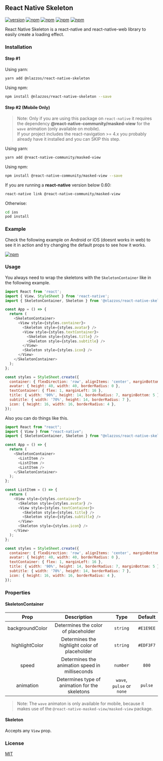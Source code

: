 ## React Native Skeleton

[![version](https://img.shields.io/github/package-json/v/nicolaslazzos/react-native-skeleton/master?label=npm&style=flat-square)](https://www.npmjs.com/package/@nlazzos/react-native-skeleton) 
[![npm](https://img.shields.io/npm/l/@nlazzos/react-native-skeleton?style=flat-square)](https://www.npmjs.com/package/@nlazzos/react-native-skeleton) 
[![npm](https://img.shields.io/badge/types-included-blue?style=flat-square)](https://www.npmjs.com/package/@nlazzos/react-native-skeleton)
[![npm](https://img.shields.io/npm/dm/@nlazzos/react-native-skeleton?style=flat-square&color=red)](https://www.npmjs.com/package/@nlazzos/react-native-skeleton) 
[![npm](https://img.shields.io/github/stars/nicolaslazzos/react-native-skeleton?style=flat-square)](https://www.npmjs.com/package/@nlazzos/react-native-skeleton) 

React Native Skeleton is a react-native and react-native-web library to easily create a loading effect.

### Installation

#### Step #1

Using yarn:

```bash
yarn add @nlazzos/react-native-skeleton
```

Using npm:

```bash
npm install @nlazzos/react-native-skeleton --save
```

#### Step #2 (Mobile Only)

> Note: Only if you are using this package on `react-native` it requires the dependency **@react-native-community/masked-view** for the `wave` animation (only available on mobile).<br/>If your project includes the react-navigation >= 4.x you probably already have it installed and you can SKIP this step.

Using yarn:

```bash
yarn add @react-native-community/masked-view
```

Using npm:

```bash
npm install @react-native-community/masked-view --save
```

If you are running a **react-native** version below 0.60:

```bash
react-native link @react-native-community/masked-view
```

Otherwise:

```bash
cd ios
pod install
```

### Example

Check the following example on Android or iOS (doesnt works in web) to see it in action and try changing the default props to see how it works.

[![npm](https://img.shields.io/static/v1?style=flat-square&label=Expo&message=Example&logo=expo)](https://snack.expo.io/@nicolaslazzos/react-native-skeleton-example)

### Usage

You always need to wrap the skeletons with the `SkeletonContainer` like in the following example.

```javascript
import React from 'react';
import { View, StyleSheet } from 'react-native';
import { SkeletonContainer, Skeleton } from '@nlazzos/react-native-skeleton';

const App = () => {
  return (
    <SkeletonContainer>
      <View style={styles.container}>
        <Skeleton style={styles.avatar} />
        <View style={styles.textContainer}>
          <Skeleton style={styles.title} />
          <Skeleton style={styles.subtitle} />
        </View>
        <Skeleton style={styles.icon} />
      </View>
    </SkeletonContainer>
  );
};

const styles = StyleSheet.create({
  container: { flexDirection: 'row', alignItems: 'center', marginBottom: 16 },
  avatar: { height: 40, width: 40, borderRadius: 0 },
  textContainer: { flex: 1, marginLeft: 16 },
  title: { width: '90%', height: 14, borderRadius: 7, marginBottom: 5 },
  subtitle: { width: '70%', height: 14, borderRadius: 7 },
  icon: { height: 16, width: 16, borderRadius: 4 },
});
```

Also you can do things like this.

```javascript
import React from "react";
import { View } from "react-native";
import { SkeletonContainer, Skeleton } from "@nlazzos/react-native-skeleton";

const App = () => {
  return (
    <SkeletonContainer>
      <ListItem />
      <ListItem />
      <ListItem />
    </SkeletonContainer>
  );
};

const ListItem = () => {
  return (
    <View style={styles.container}>
      <Skeleton style={styles.avatar} />
      <View style={styles.textContainer}>
        <Skeleton style={styles.title} />
        <Skeleton style={styles.subtitle} />
      </View>
      <Skeleton style={styles.icon} />
    </View>
  );
};

const styles = StyleSheet.create({
  container: { flexDirection: 'row', alignItems: 'center', marginBottom: 16 },
  avatar: { height: 40, width: 40, borderRadius: 0 },
  textContainer: { flex: 1, marginLeft: 16 },
  title: { width: '90%', height: 14, borderRadius: 7, marginBottom: 5 },
  subtitle: { width: '70%', height: 14, borderRadius: 7 },
  icon: { height: 16, width: 16, borderRadius: 4 },
});
```

### Properties

#### SkeletonContainer

|      Prop       |                  Description                   |            Type           |  Default  |
| :-------------: | :--------------------------------------------: |           :----:          | :-------: |
| backgroundColor |      Determines the color of placeholder       |          `string`         | `#E1E9EE` |
| highlightColor  | Determines the highlight color of placeholder  |          `string`         | `#EDF3F7` |
|      speed      | Determines the animation speed in milliseconds |          `number`         |   `800`   |
|    animation    | Determines type of animation for the skeletons | `wave`, `pulse` or `none` |  `pulse`  |

> Note: The `wave` animaton is only available for mobile, because it makes use of the `@react-native-masked-view/masked-view` package.

#### Skeleton

Accepts any `View` prop.

### License

[MIT](https://choosealicense.com/licenses/mit/)